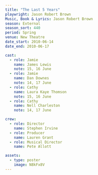 ```yaml
---
title: "The Last 5 Years"
playwright: Jason Robert Brown
Music, Book & Lyrics: Jason Robert Brown
season: External
season_sort: 440
period: Spring
venue: New Theatre
date_start: 2010-06-14
date_end: 2010-06-17

cast:
  - role: Jamie
    name: James Lewis
    note: 15, 16 June
  - role: Jamie
    name: Dan Downes
    note: 14, 17 June
  - role: Cathy
    name: Laura Kaye Thomson
    note: 15, 16 June
  - role: Cathy
    name: Nell Charleston
    note: 14, 17 June

crew:
  - role: Director
    name: Stephen Irvine
  - role: Producer
    name: Lauren Grant
  - role: Musical Director
    name: Pete Allott

assets:
  - type: poster
    image: N8kFx8V
---
```

